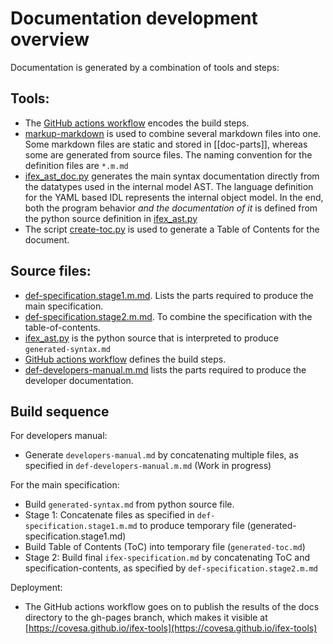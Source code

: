 # Documentation development overview

Documentation is generated by a combination of tools and steps:

## Tools:
- The [GitHub actions workflow](/.github/workflows/generate_documentation.yml) encodes the build steps.
- [markup-markdown](https://github.com/hailiang-wang/markup-markdown) is used to combine several markdown files into one.  Some markdown files are static and stored in [[doc-parts]], whereas some are generated from source files.  The naming convention for the definition files are `*.m.md`
- [ifex_ast_doc.py](../ifex/model/ifex_ast_doc.py) generates the main syntax documentation directly from the datatypes used in the internal model AST.  The language definition for the YAML based IDL represents the internal object model.  In the end, both the program behavior _and the documentation of it_ is defined from the python source definition in [ifex_ast.py](../ifex/model/ifex_ast.py)
- The script [create-toc.py](create-toc.py) is used to generate a Table of Contents for the document.

## Source files:
- [def-specification.stage1.m.md](./def-specification.stage1.m.md).  Lists the parts required to produce the main specification.
- [def-specification.stage2.m.md](./def-specification.stage2.m.md).  To combine the specification with the table-of-contents.
- [ifex_ast.py](../ifex/model/ifex_ast.py) is the python source that is interpreted to produce `generated-syntax.md`
- [GitHub actions workflow](./.github/workflow/generate_documentation.yml) defines the build steps.
- [def-developers-manual.m.md](./def-developers-manual.m.md) lists the parts required to produce the developer documentation.

## Build sequence

For developers manual:
- Generate `developers-manual.md` by concatenating multiple files, as specified in `def-developers-manual.m.md` (Work in progress)

For the main specification:
- Build `generated-syntax.md` from python source file.
- Stage 1: Concatenate files as specified in `def-specification.stage1.m.md` to produce temporary file (generated-specification.stage1.md)
- Build Table of Contents (ToC) into temporary file (`generated-toc.md`)
- Stage 2: Build final `ifex-specification.md` by concatenating ToC and specification-contents, as specified by `def-specification.stage2.m.md`

Deployment:
- The GitHub actions workflow goes on to publish the results of the docs directory to the gh-pages branch, which makes it visible at [https://covesa.github.io/ifex-tools](https://covesa.github.io/ifex-tools)
